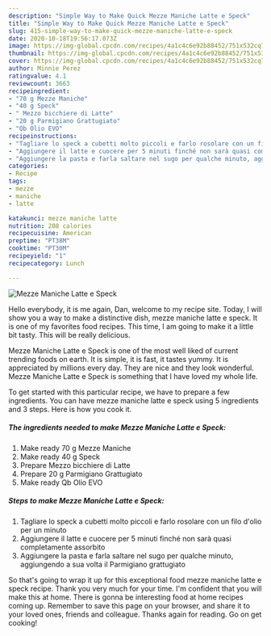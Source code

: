 ```yaml
---
description: "Simple Way to Make Quick Mezze Maniche Latte e Speck"
title: "Simple Way to Make Quick Mezze Maniche Latte e Speck"
slug: 415-simple-way-to-make-quick-mezze-maniche-latte-e-speck
date: 2020-10-18T19:56:17.073Z
image: https://img-global.cpcdn.com/recipes/4a1c4c6e92b88452/751x532cq70/mezze-maniche-latte-e-speck-recipe-main-photo.jpg
thumbnail: https://img-global.cpcdn.com/recipes/4a1c4c6e92b88452/751x532cq70/mezze-maniche-latte-e-speck-recipe-main-photo.jpg
cover: https://img-global.cpcdn.com/recipes/4a1c4c6e92b88452/751x532cq70/mezze-maniche-latte-e-speck-recipe-main-photo.jpg
author: Minnie Perez
ratingvalue: 4.1
reviewcount: 3663
recipeingredient:
- "70 g Mezze Maniche"
- "40 g Speck"
- " Mezzo bicchiere di Latte"
- "20 g Parmigiano Grattugiato"
- "Qb Olio EVO"
recipeinstructions:
- "Tagliare lo speck a cubetti molto piccoli e farlo rosolare con un filo d&#39;olio per un minuto"
- "Aggiungere il latte e cuocere per 5 minuti finché non sarà quasi completamente assorbito"
- "Aggiungere la pasta e farla saltare nel sugo per qualche minuto, aggiungendo a sua volta il Parmigiano grattugiato"
categories:
- Recipe
tags:
- mezze
- maniche
- latte

katakunci: mezze maniche latte 
nutrition: 208 calories
recipecuisine: American
preptime: "PT38M"
cooktime: "PT30M"
recipeyield: "1"
recipecategory: Lunch

---
```



![Mezze Maniche Latte e Speck](https://img-global.cpcdn.com/recipes/4a1c4c6e92b88452/751x532cq70/mezze-maniche-latte-e-speck-recipe-main-photo.jpg)

Hello everybody, it is me again, Dan, welcome to my recipe site. Today, I will show you a way to make a distinctive dish, mezze maniche latte e speck. It is one of my favorites food recipes. This time, I am going to make it a little bit tasty. This will be really delicious.



Mezze Maniche Latte e Speck is one of the most well liked of current trending foods on earth. It is simple, it is fast, it tastes yummy. It is appreciated by millions every day. They are nice and they look wonderful. Mezze Maniche Latte e Speck is something that I have loved my whole life.


To get started with this particular recipe, we have to prepare a few ingredients. You can have mezze maniche latte e speck using 5 ingredients and 3 steps. Here is how you cook it.

<!--inarticleads1-->

##### The ingredients needed to make Mezze Maniche Latte e Speck:

1. Make ready 70 g Mezze Maniche
1. Make ready 40 g Speck
1. Prepare  Mezzo bicchiere di Latte
1. Prepare 20 g Parmigiano Grattugiato
1. Make ready Qb Olio EVO




<!--inarticleads2-->

##### Steps to make Mezze Maniche Latte e Speck:

1. Tagliare lo speck a cubetti molto piccoli e farlo rosolare con un filo d&#39;olio per un minuto
1. Aggiungere il latte e cuocere per 5 minuti finché non sarà quasi completamente assorbito
1. Aggiungere la pasta e farla saltare nel sugo per qualche minuto, aggiungendo a sua volta il Parmigiano grattugiato




So that's going to wrap it up for this exceptional food mezze maniche latte e speck recipe. Thank you very much for your time. I'm confident that you will make this at home. There is gonna be interesting food at home recipes coming up. Remember to save this page on your browser, and share it to your loved ones, friends and colleague. Thanks again for reading. Go on get cooking!
